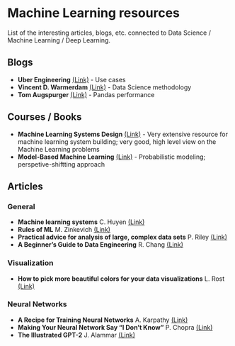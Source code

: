 # Machine Learning resources

List of the interesting articles, blogs, etc. connected to Data Science / Machine Learning / Deep Learning.

## Blogs

* **Uber Engineering** [(Link)](https://eng.uber.com) - Use cases
* **Vincent D. Warmerdam** [(Link)](https://koaning.io) - Data Science methodology
* **Tom Augspurger** [(Link)](https://tomaugspurger.github.io) - Pandas performance

## Courses / Books

* **Machine Learning Systems Design** [(Link)](https://stanford-cs329s.github.io/syllabus.html) - Very extensive resource for machine learning system building; very good, high level view on the Machine Learning problems
* **Model-Based Machine Learning** [(Link)](https://www.mbmlbook.com) - Probabilistic modeling; perspetive-shiftting approach

## Articles

### General

* **Machine learning systems** C. Huyen [(Link)](https://huyenchip.com/machine-learning-systems-design/toc.html)
* **Rules of ML** M. Zinkevich [(Link)](http://martin.zinkevich.org/rules_of_ml/rules_of_ml.pdf)
* **Practical advice for analysis of large, complex data sets** P. Riley [(Link)](https://www.unofficialgoogledatascience.com/2016/10/practical-advice-for-analysis-of-large.html)
* **A Beginner’s Guide to Data Engineering** R. Chang [(Link)](https://medium.com/@rchang/a-beginners-guide-to-data-engineering-part-i-4227c5c457d7)

### Visualization

* **How to pick more beautiful colors for your data visualizations** L. Rost [(Link)](https://blog.datawrapper.de/beautifulcolors/)

### Neural Networks

* **A Recipe for Training Neural Networks** A. Karpathy [(Link)](http://karpathy.github.io/2019/04/25/recipe/)
* **Making Your Neural Network Say “I Don’t Know”** P. Chopra [(Link)](https://towardsdatascience.com/making-your-neural-network-say-i-dont-know-bayesian-nns-using-pyro-and-pytorch-b1c24e6ab8cd)
* **The Illustrated GPT-2** J. Alammar [(Link)](http://jalammar.github.io/illustrated-gpt2/)
